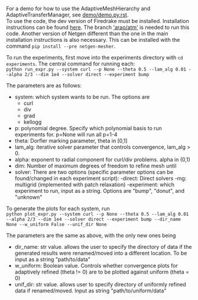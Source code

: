 For a demo for how to use the AdaptiveMeshHierarchy and AdaptiveTransferManager, see [demo/demo.py.rst](https://github.com/AnuragRao1/adaptive_mg/blob/main/demo/demo.py.rst). \
To use the code, the dev version of Firedrake must be installed. Installation instructions can be found [here](https://www.firedrakeproject.org/install.html). The branch ['arao/atm'](https://github.com/firedrakeproject/firedrake/tree/arao/atm) is needed to run this code. Another version of Netgen different than the one in the main installation instructions is also necessary. This can be installed with the command `pip install --pre netgen-mesher`.

To run the experiments, first move into the experiments directory with `cd experiments`.
The central command for running each: \
`python run_expr.py --system curl --p None --theta 0.5 --lam_alg 0.01 --alpha 2/3 --dim 1e4 --solver direct --experiment bump`

The parameters are as follows:
- system: which system wants to be run. The options are
  - curl
  - div
  - grad
  - kellogg
- p: polynomial degree. Specify which polynomial basis to run experiments for. p=None will run all p=1-4
- theta: Dorfler marking parameter, theta in [0,1]
- lam_alg: iterative solver parameter that controls convergence, lam_alg > 0.
- alpha: exponent to radial component for curl/div problems. alpha in (0,1)
- dim: Number of maximum degrees of freedom to refine mesh until
- solver: There are two options (specific parameter options can be found/changed in each experiment script):
  -direct: Direct solvers
  -mg: multigrid (implemented with patch relaxation)
-experiment: which experiment to run, input as a string. Options are "bump", "donut", and "unknown"

To generate the plots for each system, run \
`python plot_expr.py --system curl --p None --theta 0.5 --lam_alg 0.01 --alpha 2/3 --dim 1e4 --solver direct --experiment bump --dir_name None --w_uniform False --unif_dir None`

The parameters are the same as above, with the only new ones being
- dir_name: str value. allows the user to specify the directory of data if the generated results were renamed/moved into a different location. To be input as a string "path/to/data"
- w_uniform: Boolean value. Controls whether convergence plots for adaptively refined (theta != 0) are to be plotted against uniform (theta = 0)
- unif_dir: str value. allows user to specify directory of uniformly refined data if renamed/moved. Input as string "path/to/uniform/data"
